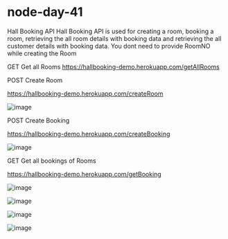 # node-day-41
Hall Booking API Hall Booking API is used for creating a room, booking a room,
retrieving the all room details with booking data and retrieving the all customer details with booking data.
You dont need to provide RoomNO while creating the Room

GET Get all Rooms https://hallbooking-demo.herokuapp.com/getAllRooms

POST Create Room

https://hallbooking-demo.herokuapp.com/createRoom

![image](https://user-images.githubusercontent.com/84057897/164960093-6758c1aa-28de-4154-b1b9-899e97e3a134.png)

POST Create Booking

https://hallbooking-demo.herokuapp.com/createBooking

![image](https://user-images.githubusercontent.com/84057897/164960112-be294d1f-4591-49fa-8bc0-8460e165c8be.png)

GET Get all bookings of Rooms

https://hallbooking-demo.herokuapp.com/getBooking

![image](https://user-images.githubusercontent.com/84057897/164960558-cd5a4754-9817-4ea8-8116-48fa7b6bfd96.png)

![image](https://user-images.githubusercontent.com/84057897/164960579-f42615c4-1a7d-4b06-8ea2-1dc2702f9615.png)

![image](https://user-images.githubusercontent.com/84057897/164960324-a049ad55-b47c-47c1-862a-1dfec65efed3.png)

![image](https://user-images.githubusercontent.com/84057897/164960147-763468a4-3c08-496f-a0fb-08c797bc4836.png)



